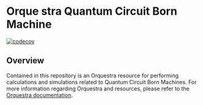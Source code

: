 # Orque stra Quantum Circuit Born Machine

[![codecov](https://codecov.io/gh/zapatacomputing/z-quantum-qcbm/branch/master/graph/badge.svg?token=nLDcbGF5DU)](https://codecov.io/gh/zapatacomputing/z-quantum-qcbm)

## Overview

Contained in this repository is an Orquestra resource for performing calculations and simulations related to Quantum Circuit Born Machines. For more information regarding Orquestra and resources, please refer to the [Orquestra documentation](https://www.orquestra.io/docs).
